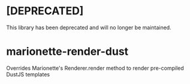# [DEPRECATED]

This library has been deprecated and will no longer be maintained.

# marionette-render-dust

Overrides Marionette's Renderer.render method to render pre-compiled DustJS templates
